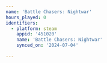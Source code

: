 ```yaml
---
name: 'Battle Chasers: Nightwar'
hours_played: 0
identifiers:
  - platform: steam
    appid: '451020'
    name: 'Battle Chasers: Nightwar'
    synced_on: '2024-07-04'

---
```

